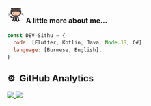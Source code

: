 ### <img src="https://github.com/DEV-Sithu/DEV-Sithu/blob/main/gitto.gif" width="40">   A little more about me...  
```javascript
const DEV-Sithu = {
  code: [Flutter, Kotlin, Java, Node.JS, C#],
  language: [Burmese, English],
}
```
## ⚙️ &nbsp;GitHub Analytics

<p>
<a href="https://github.com/DEV-Sithu">
  <img height="180em" src="https://github-readme-streak-stats.herokuapp.com?user=DEV-Sithu&theme=dark"/>
  <img height="180em" src="https://github-readme-stats.vercel.app/api/top-langs/?username=DEV-Sithu&layout=compact&theme=dark&langs_count=6&hide=jupyter%20Notebook" />
</a>
</p>


